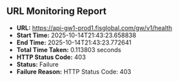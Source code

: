 ## URL Monitoring Report

- **URL:** https://api-gw1-prod1.fisglobal.com/gw/v1/health
- **Start Time:** 2025-10-14T21:43:23.658838
- **End Time:** 2025-10-14T21:43:23.772641
- **Total Time Taken:** 0.113803 seconds
- **HTTP Status Code:** 403
- **Status:** Failure
- **Failure Reason:** HTTP Status Code: 403
